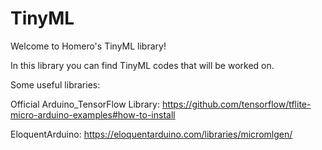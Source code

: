 # TinyML
Welcome to Homero's TinyML library!

In this library you can find TinyML codes that will be worked on.

Some useful libraries:

Official Arduino_TensorFlow Library:
https://github.com/tensorflow/tflite-micro-arduino-examples#how-to-install

EloquentArduino:
https://eloquentarduino.com/libraries/micromlgen/
